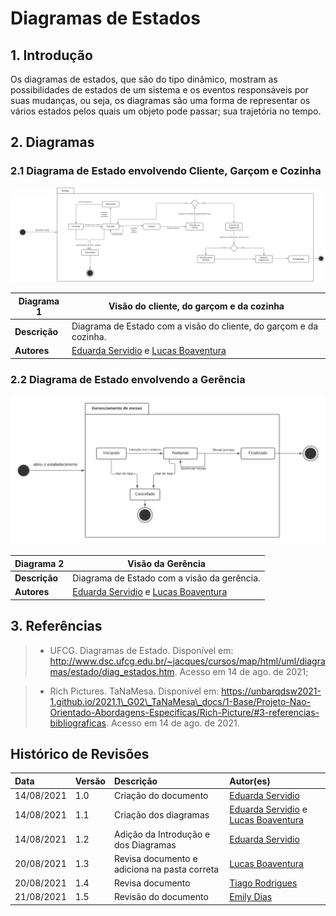 # Diagramas de Estados

## 1. Introdução

Os diagramas de estados, que são do tipo dinâmico, mostram as possibilidades de estados de um sistema e os eventos responsáveis por suas mudanças, ou seja, os diagramas são uma forma de representar os vários estados pelos quais um objeto pode passar; sua trajetória no tempo.

## 2. Diagramas

### 2.1 Diagrama de Estado envolvendo Cliente, Garçom e Cozinha

[![D01](../../assets/img/seminario2/diagrama-estados/D01.jpg)](../../assets/img/seminario2/diagrama-estados/D01.jpg)

| **Diagrama 1** | **Visão do cliente, do garçom e da cozinha**                                                             |
| -------------- | -------------------------------------------------------------------------------------------------------- |
| **Descrição**  | Diagrama de Estado com a visão do cliente, do garçom e da cozinha.                                       |
| **Autores**    | [Eduarda Servidio](https://github.com/ServideoEC) e [Lucas Boaventura](https://github.com/lboaventura25) |

### 2.2 Diagrama de Estado envolvendo a Gerência

[![D02](../../assets/img/seminario2/diagrama-estados/D02.jpg)](../../assets/img/seminario2/diagrama-estados/D02.jpg)

| **Diagrama 2** | **Visão da Gerência**                                                                                    |
| -------------- | -------------------------------------------------------------------------------------------------------- |
| **Descrição**  | Diagrama de Estado com a visão da gerência.                                                              |
| **Autores**    | [Eduarda Servidio](https://github.com/ServideoEC) e [Lucas Boaventura](https://github.com/lboaventura25) |

## 3. Referências

> - UFCG. Diagramas de Estado. Disponível em: <http://www.dsc.ufcg.edu.br/~jacques/cursos/map/html/uml/diagramas/estado/diag_estados.htm>. Acesso em 14 de ago. de 2021;

> - Rich Pictures. TaNaMesa. Disponível em: <https://unbarqdsw2021-1.github.io/2021.1\_G02\_TaNaMesa\_docs/1-Base/Projeto-Nao-Orientado-Abordagens-Especificas/Rich-Picture/#3-referencias-bibliograficas>. Acesso em 14 de ago. de 2021.

## Histórico de Revisões

| Data       | Versão | Descrição                                    | Autor(es)                                                                                                |
| :--------- | :----- | :------------------------------------------- | :------------------------------------------------------------------------------------------------------- |
| 14/08/2021 | 1.0    | Criação do documento                         | [Eduarda Servidio](https://github.com/ServideoEC)                                                        |
| 14/08/2021 | 1.1    | Criação dos diagramas                        | [Eduarda Servidio](https://github.com/ServideoEC) e [Lucas Boaventura](https://github.com/lboaventura25) |
| 14/08/2021 | 1.2    | Adição da Introdução e dos Diagramas         | [Eduarda Servidio](https://github.com/ServideoEC)                                                        |
| 20/08/2021 | 1.3    | Revisa documento e adiciona na pasta correta | [Lucas Boaventura](https://github.com/lboaventura25)                                                     |
| 20/08/2021 | 1.4    | Revisa documento                             | [Tiago Rodrigues](https://github.com/tsrrodrigues)                                                       |
| 21/08/2021 | 1.5    | Revisão do documento                         | [Emily Dias](https://github.com/emysdias)                                                                |
